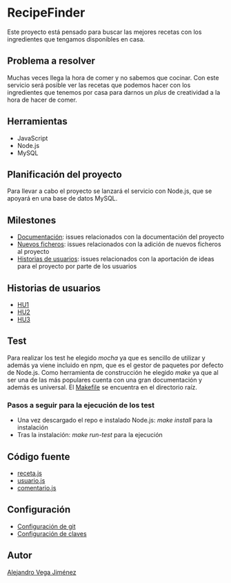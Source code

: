# RecipeFinder
Este proyecto está pensado para buscar las mejores recetas
con los ingredientes que tengamos disponibles en casa.

## Problema a resolver
Muchas veces llega la hora de comer y no sabemos que cocinar.
Con este servicio será posible ver las recetas que podemos
hacer con los ingredientes que tenemos por casa para darnos
un _plus_ de creatividad a la hora de hacer de comer.

## Herramientas
- JavaScript
- Node.js
- MySQL

## Planificación del proyecto
Para llevar a cabo el proyecto se lanzará el servicio con
Node.js, que se apoyará en una base de datos MySQL.

## Milestones
- [Documentación](https://github.com/aleveji/RecipeFinder/milestone/2): issues relacionados con la documentación del proyecto
- [Nuevos ficheros](https://github.com/aleveji/RecipeFinder/milestone/3): issues relacionados con la adición de nuevos ficheros al proyecto
- [Historias de usuarios](https://github.com/aleveji/RecipeFinder/milestone/1): issues relacionados con la aportación de ideas para el proyecto por parte de los usuarios

## Historias de usuarios
- [HU1](https://github.com/aleveji/RecipeFinder/issues/1)
- [HU2](https://github.com/aleveji/RecipeFinder/issues/5)
- [HU3](https://github.com/aleveji/RecipeFinder/issues/6)

## Test
Para realizar los test he elegido _mocha_ ya que es sencillo de utilizar y además ya viene incluido en npm, que es el gestor de paquetes por defecto de Node.js.
Como herramienta de construcción he elegido _make_ ya que al ser una de las más populares cuenta con una gran documentación y además es universal.
El [Makefile](https://github.com/aleveji/RecipeFinder/blob/master/Makefile) se encuentra en el directorio raíz.
### Pasos a seguir para la ejecución de los test
- Una vez descargado el repo e instalado Node.js:
    _make install_ para la instalación
- Tras la instalación:
    _make run-test_ para la ejecución

## Código fuente
- [receta.js](https://github.com/aleveji/RecipeFinder/blob/master/src/receta.js)
- [usuario.js](https://github.com/aleveji/RecipeFinder/blob/master/src/usuario.js)
- [comentario.js](https://github.com/aleveji/RecipeFinder/blob/master/src/comentario.js)

## Configuración
- [Configuración de git](https://github.com/aleveji/RecipeFinder/blob/master/docs/git_config.md)
- [Configuración de claves](https://github.com/aleveji/RecipeFinder/blob/master/docs/keys_config.md)

## Autor
[Alejandro Vega Jiménez](https://github.com/aleveji)
